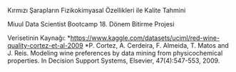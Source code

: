 Kırmızı Şarapların Fizikokimyasal Özellikleri ile Kalite Tahmini

Miuul Data Scientist Bootcamp 18. Dönem Bitirme Projesi

Verisetinin Kaynağı:
*https://www.kaggle.com/datasets/uciml/red-wine-quality-cortez-et-al-2009
*P. Cortez, A. Cerdeira, F. Almeida, T. Matos and J. Reis. Modeling wine preferences by data mining from physicochemical properties.
In Decision Support Systems, Elsevier, 47(4):547-553, 2009. 
